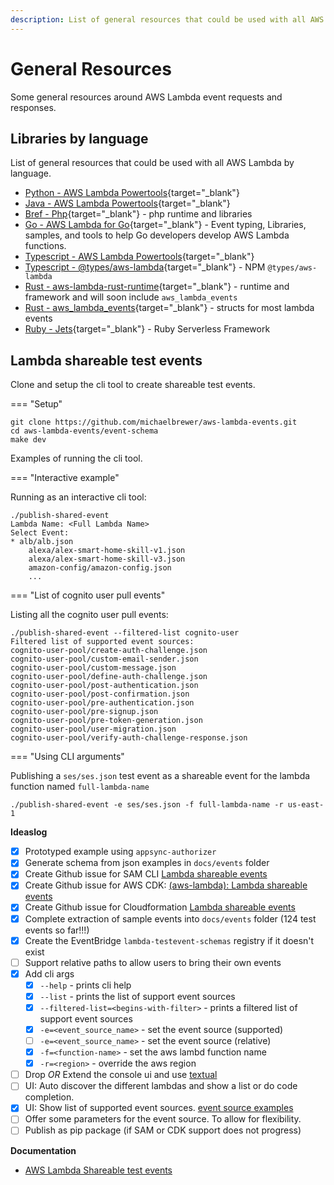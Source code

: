 ```yaml
---
description: List of general resources that could be used with all AWS Lambda by programming language
---
```


# General Resources

Some general resources around AWS Lambda event requests and responses.

## Libraries by language

List of general resources that could be used with all AWS Lambda by language.

- [Python - AWS Lambda Powertools](https://awslabs.github.io/aws-lambda-powertools-python/latest/){target="_blank"}
- [Java - AWS Lambda Powertools](https://awslabs.github.io/aws-lambda-powertools-java/){target="_blank"}
- [Bref - Php](https://bref.sh/){target="_blank"} - php runtime and libraries
- [Go - AWS Lambda for Go](https://github.com/aws/aws-lambda-go){target="_blank"} - Event typing, Libraries, samples, and tools to help Go developers develop AWS Lambda functions.
- [Typescript - AWS Lambda Powertools](https://awslabs.github.io/aws-lambda-powertools-typescript/latest/){target="_blank"}
- [Typescript - @types/aws-lambda](https://www.npmjs.com/package/@types/aws-lambda){target="_blank"} - NPM `@types/aws-lambda`
- [Rust - aws-lambda-rust-runtime](https://github.com/awslabs/aws-lambda-rust-runtime){target="_blank"} - runtime and framework and will soon include `aws_lambda_events` 
- [Rust - aws_lambda_events](https://github.com/LegNeato/aws-lambda-events){target="_blank"} - structs for most lambda events
- [Ruby - Jets](https://rubyonjets.com){target="_blank"} - Ruby Serverless Framework 

## Lambda shareable test events

Clone and setup the cli tool to create shareable test events.

=== "Setup"

```script
git clone https://github.com/michaelbrewer/aws-lambda-events.git
cd aws-lambda-events/event-schema
make dev
```

Examples of running the cli tool.

=== "Interactive example"

Running as an interactive cli tool:

```script
./publish-shared-event
Lambda Name: <Full Lambda Name>
Select Event:
* alb/alb.json
    alexa/alex-smart-home-skill-v1.json
    alexa/alex-smart-home-skill-v3.json
    amazon-config/amazon-config.json
    ...
```

=== "List of cognito user pull events"

Listing all the cognito user pull events:

```script
./publish-shared-event --filtered-list cognito-user
Filtered list of supported event sources:
cognito-user-pool/create-auth-challenge.json
cognito-user-pool/custom-email-sender.json
cognito-user-pool/custom-message.json
cognito-user-pool/define-auth-challenge.json
cognito-user-pool/post-authentication.json
cognito-user-pool/post-confirmation.json
cognito-user-pool/pre-authentication.json
cognito-user-pool/pre-signup.json
cognito-user-pool/pre-token-generation.json
cognito-user-pool/user-migration.json
cognito-user-pool/verify-auth-challenge-response.json
```

=== "Using CLI arguments"

Publishing a `ses/ses.json` test event as a shareable event for the lambda function named `full-lambda-name`

```script
./publish-shared-event -e ses/ses.json -f full-lambda-name -r us-east-1
```

**Ideaslog**

- [x] Prototyped example using `appsync-authorizer`
- [x] Generate schema from json examples in `docs/events` folder
- [x] Create Github issue for SAM CLI [Lambda shareable events](https://github.com/aws/aws-sam-cli/issues/3763)
- [x] Create Github issue for AWS CDK: [(aws-lambda): Lambda shareable events](https://github.com/aws/aws-cdk/issues/19471)
- [x] Create Github issue for Cloudformation [Lambda shareable events](https://github.com/aws-cloudformation/cloudformation-coverage-roadmap/issues/1113)
- [x] Complete extraction of sample events into `docs/events` folder (124 test events so far!!!)
- [x] Create the EventBridge `lambda-testevent-schemas` registry if it doesn't exist
- [ ] Support relative paths to allow users to bring their own events
- [x] Add cli args
    - [x] `--help` - prints cli help
    - [x] `--list` - prints the list of support event sources
    - [x] `--filtered-list=<begins-with-filter>` - prints a filtered list of support event sources
    - [x] `-e=<event_source_name>` - set the event source (supported)
    - [ ] `-e=<event_source_name>` - set the event source (relative)
    - [x] `-f=<function-name>` - set the aws lambd function name
    - [x] `-r=<region>` - override the aws region
- [ ] Drop _OR_ Extend the console ui and use [textual](https://github.com/Textualize/textual)
- [ ] UI: Auto discover the different lambdas and show a list or do code completion.
- [x] UI: Show list of supported event sources. [event source examples](https://github.com/michaelbrewer/aws-lambda-events/tree/main/docs/events)
- [ ] Offer some parameters for the event source. To allow for flexibility.
- [ ] Publish as pip package (if SAM or CDK support does not progress)

**Documentation**

- [AWS Lambda Shareable test events](https://docs.aws.amazon.com/lambda/latest/dg/testing-functions.html#creating-shareable-events)
